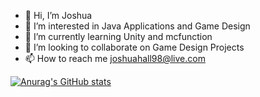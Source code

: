 - 👋 Hi, I’m Joshua 
- 👀 I’m interested in Java Applications and Game Design
- 🌱 I’m currently learning Unity and mcfunction
- 💞️ I’m looking to collaborate on Game Design Projects 
- 📫 How to reach me joshuahall98@live.com

[![Anurag's GitHub stats](https://github-readme-stats.vercel.app/api?username=joshuahall98)](https://github.com/joshuahall98/github-readme-stats)

<!---
joshuahall98/joshuahall98 is a ✨ special ✨ repository because its `README.md` (this file) appears on your GitHub profile.
You can click the Preview link to take a look at your changes.
--->
